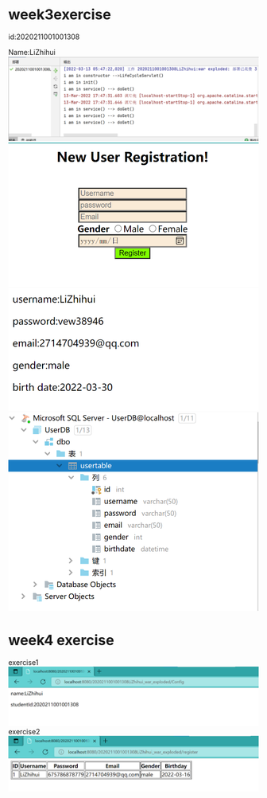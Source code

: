 
# week3exercise
id:2020211001001308

Name:LiZhihui
![img.png](images/img1.png)
![img.png](images/img2.png)
![img.png](images/img3.png)
![img.png](images/img4.png)

# week4 exercise
exercise1
![img.png](images/img5.png)
exercise2
![img.png](images/img6.png)